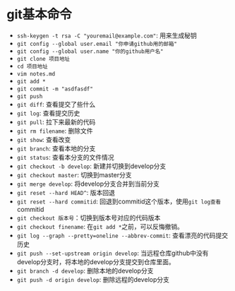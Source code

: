 # git基本命令
- `ssh-keygen -t rsa -C "youremail@example.com"`: 用来生成秘钥
- `git config --global user.email "你申请github用的邮箱"`
- `git config --global user.name "你的github用户名"`
- `git clone 项目地址`
- `cd 项目地址`
- `vim notes.md`
- `git add *`
- `git commit -m "asdfasdf"`
- `git push`
- `git diff`: 查看提交了些什么
- `git log`: 查看提交历史
- `git pull`: 拉下来最新的代码
- `git rm filename`: 删除文件
- `git show`: 查看改变
- `git branch`: 查看本地的分支
- `git status`: 查看本分支的文件情况
- `git checkout -b develop`: 新建并切换到develop分支
- `git checkout master`: 切换到master分支
- `git merge develop`: 将develop分支合并到当前分支
- `git reset --hard HEAD^`: 版本回退
- `git reset --hard commitid`: 回退到commitid这个版本，使用`git log查看`commitid
- `git checkout 版本号`：切换到版本号对应的代码版本
- `git checkout finename`: 在`git add *`之前，可以反悔撤销。
- `git log --graph --pretty=oneline --abbrev-commit`: 查看漂亮的代码提交历史
- `git push --set-upstream origin develop`: 当远程仓库github中没有develop分支时，将本地的develop分支提交到仓库里面。
- `git branch -d develop`: 删除本地的develop分支
- `git push -d origin develop`: 删除远程的develop分支
